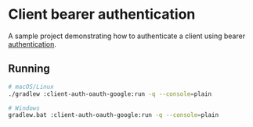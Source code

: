 # Client bearer authentication

A sample project demonstrating how to authenticate a client using bearer [authentication](https://ktor.io/docs/auth.html).

## Running



```bash
# macOS/Linux
./gradlew :client-auth-oauth-google:run -q --console=plain

# Windows
gradlew.bat :client-auth-oauth-google:run -q --console=plain
```
